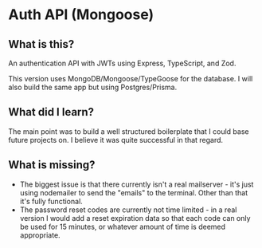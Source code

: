# Auth API (Mongoose)

## What is this?
An authentication API with JWTs using Express, TypeScript, and Zod.

This version uses MongoDB/Mongoose/TypeGoose for the database. I will also build the same app but using Postgres/Prisma.

## What did I learn?
The main point was to build a well structured boilerplate that I could base future projects on. I believe it was quite successful in that regard.

## What is missing?
* The biggest issue is that there currently isn't a real mailserver - it's just using nodemailer to send the "emails" to the terminal. Other than that it's fully functional.
* The password reset codes are currently not time limited - in a real version I would add a reset expiration data so that each code can only be used for 15 minutes, or whatever amount of time is deemed appropriate.
